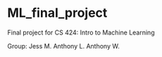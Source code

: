 # ML_final_project

Final project for CS 424: Intro to Machine Learning

Group: Jess M. Anthony L. Anthony W.